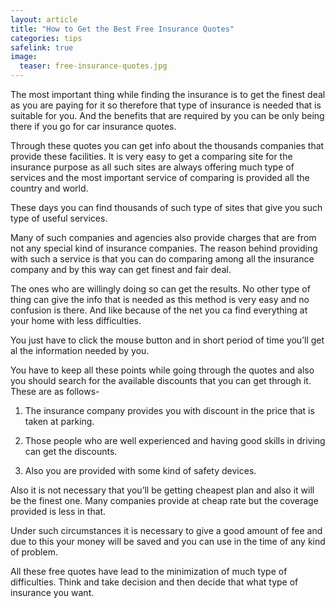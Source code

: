 ```yaml
---
layout: article
title: "How to Get the Best Free Insurance Quotes"
categories: tips
safelink: true
image:
  teaser: free-insurance-quotes.jpg
---
```


The most important thing while finding the insurance is to get the finest deal as you are paying for it so therefore that type of insurance is needed that is suitable for you. And the benefits that are required by you can be only being there if you go for car insurance quotes.

Through these quotes you can get info about the thousands companies that provide these facilities. It is very easy to get a comparing site for the insurance purpose as all such sites are always offering much type of services and the most important service of comparing is provided all the country and world. 

These days you can find thousands of such type of sites that give you such type of useful services.

Many of such companies and agencies also provide charges that are from not any special kind of insurance companies. The reason behind providing with such a service is that you can do comparing among all the insurance company and by this way can get finest and fair deal. 

The ones who are willingly doing so can get the results. No other type of thing can give the info that is needed as this method is very easy and no confusion is there. And like because of the net you ca find everything at your home with less difficulties. 

You just have to click the mouse button and in short period of time you’ll get al the information needed by you.

You have to keep all these points while going through the quotes and also you should search for the available discounts that you can get through it. These are as follows-

1. The insurance company provides you with discount in the price that is taken at parking.

2. Those people who are well experienced and having good skills in driving can get the discounts.

3. Also you are provided with some kind of safety devices.

Also it is not necessary that you’ll be getting cheapest plan and also it will be the finest one. Many companies provide at cheap rate but the coverage provided is less in that. 

Under such circumstances it is necessary to give a good amount of fee and due to this your money will be saved and you can use in the time of any kind of problem.

All these free quotes have lead to the minimization of much type of difficulties. Think and take decision and then decide that what type of insurance you want.